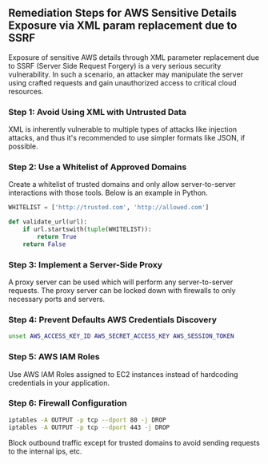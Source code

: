 

## Remediation Steps for AWS Sensitive Details Exposure via XML param replacement due to SSRF

Exposure of sensitive AWS details through XML parameter replacement due to SSRF (Server Side Request Forgery) is a very serious security vulnerability. In such a scenario, an attacker may manipulate the server using crafted requests and gain unauthorized access to critical cloud resources.

### Step 1: Avoid Using XML with Untrusted Data

XML is inherently vulnerable to multiple types of attacks like injection attacks, and thus it's recommended to use simpler formats like JSON, if possible.

### Step 2: Use a Whitelist of Approved Domains

Create a whitelist of trusted domains and only allow server-to-server interactions with those tools. Below is an example in Python.

```python
WHITELIST = ['http://trusted.com', 'http://allowed.com']

def validate_url(url):
    if url.startswith(tuple(WHITELIST)):
        return True
    return False
```

### Step 3: Implement a Server-Side Proxy

A proxy server can be used which will perform any server-to-server requests. The proxy server can be locked down with firewalls to only necessary ports and servers.

### Step 4: Prevent Defaults AWS Credentials Discovery

```bash
unset AWS_ACCESS_KEY_ID AWS_SECRET_ACCESS_KEY AWS_SESSION_TOKEN
```


### Step 5: AWS IAM Roles

Use AWS IAM Roles assigned to EC2 instances instead of hardcoding credentials in your application.

### Step 6: Firewall Configuration

```bash
iptables -A OUTPUT -p tcp --dport 80 -j DROP
iptables -A OUTPUT -p tcp --dport 443 -j DROP
```
Block outbound traffic except for trusted domains to avoid sending requests to the internal ips, etc. 